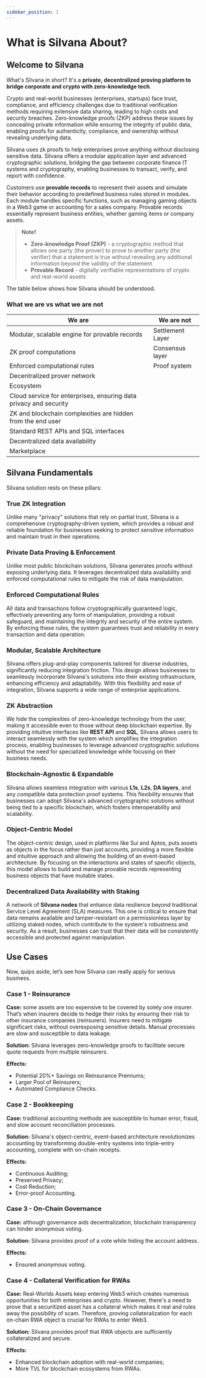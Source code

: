 ```yaml
---
sidebar_position: 1
---
```


# What is Silvana About?
## Welcome to Silvana
What's Silvana in short? It's a **private, decentralized proving platform to bridge corporate and crypto with zero-knowledge tech**.

Crypto and real-world businesses (enterprises, startups) face trust, compliance, and efficiency challenges due to traditional verification methods requiring extensive data sharing, leading to high costs and security breaches. Zero-knowledge proofs (ZKP) address these issues by concealing private information while ensuring the integrity of public data, enabling proofs for authenticity, compliance, and ownership without revealing underlying data. 

Silvana uses zk proofs to help enterprises prove anything without disclosing sensitive data. Silvana offers a modular application layer and advanced cryptographic solutions, bridging the gap between corporate finance IT systems and cryptography, enabling businesses to transact, verify, and report with confidence.

Customers use **provable records** to represent their assets and simulate their behavior according to predefined business rules stored in modules. Each module handles specific functions, such as managing gaming objects in a Web3 game or accounting for a sales company. Provable records essentially represent business entities, whether gaming items or company assets.

> **Note!**  
>  
> * **Zero-knowledge Proof (ZKP)** - a cryptographic method that allows one party (the prover) to prove to another party (the verifier) that a statement is true without revealing any additional information beyond the validity of the statement  
> * **Provable Record** - digitally verifiable representations of crypto and real-world assets  

The table below shows how Silvana should be understood.

### What we are vs what we are not

| We are | We are not |
|--------|------------|
| Modular, scalable engine for provable records | Settlement Layer |
| ZK proof computations | Consensus layer |
| Enforced computational rules | Proof system |
| Decentralized prover network | |
| Ecosystem | |
| Cloud service for enterprises, ensuring data privacy and security | |
| ZK and blockchain complexities are hidden from the end user | |
| Standard REST APIs and SQL interfaces | |
| Decentralized data availability | |
| Marketplace | |

## Silvana Fundamentals
Silvana solution rests on these pillars:

### True ZK Integration

Unlike many "privacy" solutions that rely on partial trust, Silvana is a comprehensive cryptography-driven system, which provides a robust and reliable foundation for businesses seeking to protect sensitive information and maintain trust in their operations.

### Private Data Proving & Enforcement

Unlike most public blockchain solutions, Silvana generates proofs without exposing underlying data. It leverages decentralized data availability and enforced computational rules to mitigate the risk of data manipulation.

### Enforced Computational Rules

All data and transactions follow cryptographically guaranteed logic, effectively preventing any form of manipulation, providing a robust safeguard, and maintaining the integrity and security of the entire system. By enforcing these rules, the system guarantees trust and reliability in every transaction and data operation.

### Modular, Scalable Architecture

Silvana offers plug-and-play components tailored for diverse industries, significantly reducing integration friction. This design allows businesses to seamlessly incorporate Silvana's solutions into their existing infrastructure, enhancing efficiency and adaptability. With this flexibility and ease of integration, Silvana supports a wide range of enterprise applications.

### ZK Abstraction

We hide the complexities of zero-knowledge technology from the user, making it accessible even to those without deep blockchain expertise. By providing intuitive interfaces like **REST API** and **SQL**, Silvana allows users to interact seamlessly with the system which simplifies the integration process, enabling businesses to leverage advanced cryptographic solutions without the need for specialized knowledge while focusing on their business needs.

### Blockchain-Agnostic & Expandable

Silvana allows seamless integration with various **L1s**, **L2s**, **DA layers**, and any compatible data protection proof systems. This flexibility ensures that businesses can adopt Silvana's advanced cryptographic solutions without being tied to a specific blockchain, which fosters interoperability and scalability.

### Object-Centric Model

The object-centric design, used in platforms like Sui and Aptos, puts assets as objects in the focus rather than just accounts, providing a more flexible and intuitive approach and allowing the building of an event-based architecture. By focusing on the interactions and states of specific objects, this model allows to build and manage provable records representing business objects that have mutable states.

### Decentralized Data Availability with Staking

A network of **Silvana nodes** that enhance data resilience beyond traditional Service Level Agreement (SLA) measures. This one is critical to ensure that data remains available and tamper-resistant on a permissionless layer by utilizing staked nodes, which contribute to the system's robustness and security. As a result, businesses can trust that their data will be consistently accessible and protected against manipulation.

## Use Cases
Now, quips aside, let’s see how Silvana can really apply for serious business.

### Case 1 - Reinsurance

**Case:** some assets are too expensive to be covered by solely one insurer. That’s when insurers decide to hedge their risks by ensuring their risk to other insurance companies (reinsurers). Insurers need to mitigate significant risks, without overexposing sensitive details. Manual processes are slow and susceptible to data leakage.

**Solution:** Silvana leverages zero-knowledge proofs to facilitate secure quote requests from multiple reinsurers.

**Effects:** 
- Potential 20%+ Savings on Reinsurance Premiums;
- Larger Pool of Reinsurers;
- Automated Compliance Checks.

### Case 2 - Bookkeeping

**Case:** traditional accounting methods are susceptible to human error, fraud, and slow account reconciliation processes.

**Solution:** Silvana's object-centric, event-based architecture revolutionizes accounting by transforming double-entry systems into triple-entry accounting, complete with on-chain receipts.

**Effects:**
- Continuous Auditing;
- Preserved Privacy;
- Cost Reduction;
- Error-proof Accounting.

### Case 3 - On-Chain Governance

**Case:** although governance aids decentralization, blockchain transparency can hinder anonymous voting.

**Solution:** Silvana provides proof of a vote while hiding the account address.

**Effects:**
- Ensured anonymous voting.

### Case 4 - Collateral Verification for RWAs

**Case:** Real-Worlds Assets keep entering Web3 which creates numerous opportunities for both enterprises and crypto. However, there's a need to prove that a securitized asset has a collateral which makes it real and rules away the possibility of scam. Therefore, proving collateralization for each on-chain RWA object is crucial for RWAs to enter Web3.

**Solution:** Silvana provides proof that RWA objects are sufficiently collateralized and secure.

**Effects:**
- Enhanced blockchain adoption with real-world companies;
- More TVL for blockchain ecosystems from RWAs.

